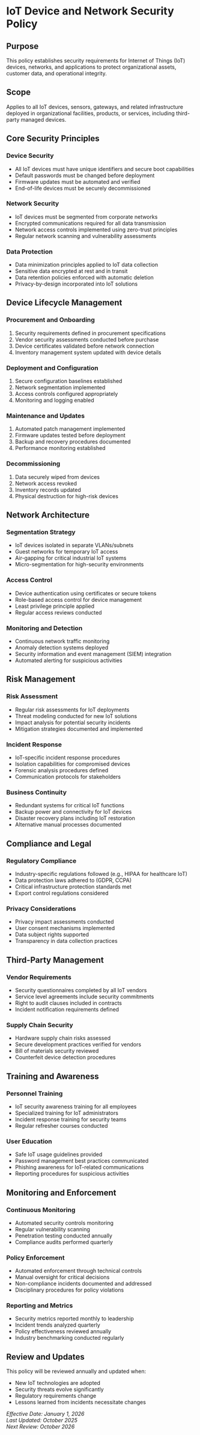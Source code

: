 # IoT Device and Network Security Policy

## Purpose
This policy establishes security requirements for Internet of Things (IoT) devices, networks, and applications to protect organizational assets, customer data, and operational integrity.

## Scope
Applies to all IoT devices, sensors, gateways, and related infrastructure deployed in organizational facilities, products, or services, including third-party managed devices.

## Core Security Principles

### Device Security
- All IoT devices must have unique identifiers and secure boot capabilities
- Default passwords must be changed before deployment
- Firmware updates must be automated and verified
- End-of-life devices must be securely decommissioned

### Network Security
- IoT devices must be segmented from corporate networks
- Encrypted communications required for all data transmission
- Network access controls implemented using zero-trust principles
- Regular network scanning and vulnerability assessments

### Data Protection
- Data minimization principles applied to IoT data collection
- Sensitive data encrypted at rest and in transit
- Data retention policies enforced with automatic deletion
- Privacy-by-design incorporated into IoT solutions

## Device Lifecycle Management

### Procurement and Onboarding
1. Security requirements defined in procurement specifications
2. Vendor security assessments conducted before purchase
3. Device certificates validated before network connection
4. Inventory management system updated with device details

### Deployment and Configuration
1. Secure configuration baselines established
2. Network segmentation implemented
3. Access controls configured appropriately
4. Monitoring and logging enabled

### Maintenance and Updates
1. Automated patch management implemented
2. Firmware updates tested before deployment
3. Backup and recovery procedures documented
4. Performance monitoring established

### Decommissioning
1. Data securely wiped from devices
2. Network access revoked
3. Inventory records updated
4. Physical destruction for high-risk devices

## Network Architecture

### Segmentation Strategy
- IoT devices isolated in separate VLANs/subnets
- Guest networks for temporary IoT access
- Air-gapping for critical industrial IoT systems
- Micro-segmentation for high-security environments

### Access Control
- Device authentication using certificates or secure tokens
- Role-based access control for device management
- Least privilege principle applied
- Regular access reviews conducted

### Monitoring and Detection
- Continuous network traffic monitoring
- Anomaly detection systems deployed
- Security information and event management (SIEM) integration
- Automated alerting for suspicious activities

## Risk Management

### Risk Assessment
- Regular risk assessments for IoT deployments
- Threat modeling conducted for new IoT solutions
- Impact analysis for potential security incidents
- Mitigation strategies documented and implemented

### Incident Response
- IoT-specific incident response procedures
- Isolation capabilities for compromised devices
- Forensic analysis procedures defined
- Communication protocols for stakeholders

### Business Continuity
- Redundant systems for critical IoT functions
- Backup power and connectivity for IoT devices
- Disaster recovery plans including IoT restoration
- Alternative manual processes documented

## Compliance and Legal

### Regulatory Compliance
- Industry-specific regulations followed (e.g., HIPAA for healthcare IoT)
- Data protection laws adhered to (GDPR, CCPA)
- Critical infrastructure protection standards met
- Export control regulations considered

### Privacy Considerations
- Privacy impact assessments conducted
- User consent mechanisms implemented
- Data subject rights supported
- Transparency in data collection practices

## Third-Party Management

### Vendor Requirements
- Security questionnaires completed by all IoT vendors
- Service level agreements include security commitments
- Right to audit clauses included in contracts
- Incident notification requirements defined

### Supply Chain Security
- Hardware supply chain risks assessed
- Secure development practices verified for vendors
- Bill of materials security reviewed
- Counterfeit device detection procedures

## Training and Awareness

### Personnel Training
- IoT security awareness training for all employees
- Specialized training for IoT administrators
- Incident response training for security teams
- Regular refresher courses conducted

### User Education
- Safe IoT usage guidelines provided
- Password management best practices communicated
- Phishing awareness for IoT-related communications
- Reporting procedures for suspicious activities

## Monitoring and Enforcement

### Continuous Monitoring
- Automated security controls monitoring
- Regular vulnerability scanning
- Penetration testing conducted annually
- Compliance audits performed quarterly

### Policy Enforcement
- Automated enforcement through technical controls
- Manual oversight for critical decisions
- Non-compliance incidents documented and addressed
- Disciplinary procedures for policy violations

### Reporting and Metrics
- Security metrics reported monthly to leadership
- Incident trends analyzed quarterly
- Policy effectiveness reviewed annually
- Industry benchmarking conducted regularly

## Review and Updates
This policy will be reviewed annually and updated when:
- New IoT technologies are adopted
- Security threats evolve significantly
- Regulatory requirements change
- Lessons learned from incidents necessitate changes

*Effective Date: January 1, 2026*  
*Last Updated: October 2025*  
*Next Review: October 2026*